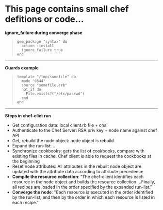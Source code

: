 # This page contains small chef defitions or code...  

 **ignore_failure during converge phase**
 >     gem_package "syntax" do
 >       action :install
 >       ignore_failure true
 >     end

 ***

 **Guards example** 
 >     template "/tmp/somefile" do
 >       mode '0644'
 >       source "somefile.erb"
 >       not_if do
 >         File.exists?("/etc/passwd")
 >       end
 >     end

 ***

 **Steps in chef-cliet run**
 
 * Get configuration data:  local client.rb file + ohai 
 * Authenticate to the Chef Server: RSA priv key + node name against chef API
 * Get, rebuild the node object: node object is rebuild 
 * Expand the run-list: ..
 * Synchronize cookbooks: gets the list of cookbooks, compare with existing files in cache. Chef client is able to request the cookbooks at the beginning
 * Reset node attributes: All attributes in the rebuilt node object are updated with the attribute data according to attribute precedence
 * **Compile the resource collection**: "The chef-client identifies each resource in the node object and builds the resource collection....Finally, all recipes are loaded in the order specified by the expanded run-list." 
 * **Converge the node**: "Each resource is executed in the order identified by the run-list, and then by the order in which each resource is listed in each recipe." 
